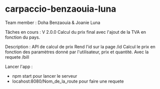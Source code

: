# carpaccio-benzaouia-luna

Team member : Doha Benzaouia & Joanie Luna

Tâches en cours : V 2.0.0 
Calcul du prix final avec l'ajout de la TVA en fonction du pays. 

Description : API de calcul de prix
Rend l'id sur la page /id 
Calcul le prix en fonction des paramètres donné par l'utilisateur, prix et quantité. Avec la requete /bill

Lancer l'app : 
- npm start pour lancer le serveur 
 - locahost:8080/Nom_de_la_route pour faire une requete 
